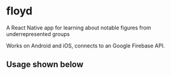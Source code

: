 # floyd
A React Native app for learning about notable figures from underrepresented groups

Works on Android and iOS, connects to an Google Firebase API.

Usage shown below
-------------------------


